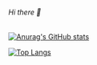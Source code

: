 ###### Hi there 👋



<!--
**repex10/repex10** is a ✨ _special_ ✨ repository because its `README.md` (this file) appears on your GitHub profile.

Here are some ideas to get you started:

- 🔭 I’m currently working on ...
- 🌱 I’m currently learning ...
- 👯 I’m looking to collaborate on ...
- 🤔 I’m looking for help with ...
- 💬 Ask me about ...
- 📫 How to reach me: ...
- 😄 Pronouns: ...
- ⚡ Fun fact: ...
-->

[![Anurag's GitHub stats](https://github-readme-stats.vercel.app/api?username=repex10)](https://github.com/anuraghazra/github-readme-stats)



[![Top Langs](https://github-readme-stats.vercel.app/api/top-langs/?username=repex10)](https://github.com/anuraghazra/github-readme-stats)



